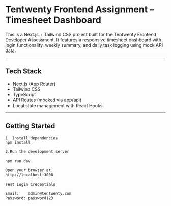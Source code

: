 # Tentwenty Frontend Assignment – Timesheet Dashboard

This is a Next.js + Tailwind CSS project built for the Tentwenty Frontend Developer Assessment. It features a responsive timesheet dashboard with login functionality, weekly summary, and daily task logging using mock API data.

---

## Tech Stack

- Next.js (App Router)
- Tailwind CSS
- TypeScript
- API Routes (mocked via app/api)
- Local state management with React Hooks

---

## Getting Started



```bash
1. Install dependencies
npm install

2.Run the development server

npm run dev

Open your browser at
http://localhost:3000

Test Login Credentials

Email:    admin@tentwenty.com  
Password: password123
